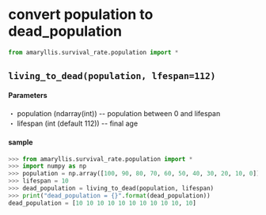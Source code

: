 # convert population to dead_population
```python
from amaryllis.survival_rate.population import *  
```

## ```living_to_dead(population, lfespan=112)```
#### Parameters
・ population (ndarray(int)) -- population between 0 and lifespan  
・ lifespan (int (default 112)) -- final age  

#### sample
```python
>>> from amaryllis.survival_rate.population import *
>>> import numpy as np
>>> population = np.array([100, 90, 80, 70, 60, 50, 40, 30, 20, 10, 0])
>>> lifespan = 10
>>> dead_population = living_to_dead(population, lifespan)
>>> print("dead_population = {}".format(dead_population))
dead_population = [10 10 10 10 10 10 10 10 10 10, 10]
```


